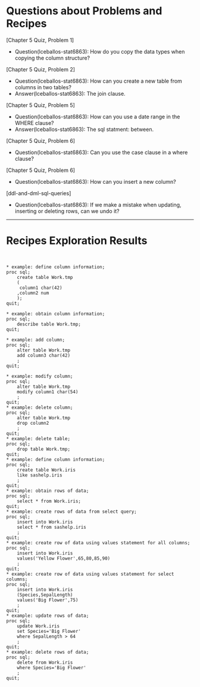 
# Questions about Problems and Recipes



[Chapter 5  Quiz, Problem 1]

* Question(lceballos-stat6863): How do you copy the data types when copying the column structure?



[Chapter 5  Quiz, Problem 2]
* Question(lceballos-stat6863): How can you create a new table from columns in two tables?
* Answer(lceballos-stat6863): The join clause.



[Chapter 5  Quiz, Problem 5]

* Question(lceballos-stat6863): How can you use a date range in the WHERE clause?
* Answer(lceballos-stat6863): The sql statment: between.



[Chapter 5  Quiz, Problem 6]

* Question(lceballos-stat6863): Can you use the case clause in a where clause?



[Chapter 5  Quiz, Problem 6]

* Question(lceballos-stat6863): How can you insert a new column?



[ddl-and-dml-sql-queries]
* Question(lceballos-stat6863): If we make a mistake when updating, inserting or deleting rows, can we undo it?






***



# Recipes Exploration Results



```


* example: define column information;
proc sql;
    create table Work.tmp
    (
	 column1 char(42)
	,column2 num
    );
quit;

* example: obtain column information;
proc sql;
    describe table Work.tmp;
quit;

* example: add column;
proc sql;
    alter table Work.tmp
	add column3 char(42)
    ;
quit;

* example: modify column;
proc sql;
    alter table Work.tmp
	modify column1 char(54)
    ;
quit;
* example: delete column;
proc sql;
    alter table Work.tmp
	drop column2
    ;
quit;
* example: delete table;
proc sql;
    drop table Work.tmp;
quit;
* example: define column information;
proc sql;
    create table Work.iris
	like sashelp.iris
    ;
quit;
* example: obtain rows of data;
proc sql;
    select * from Work.iris;
quit;
* example: create rows of data from select query;
proc sql;
    insert into Work.iris
	select * from sashelp.iris
    ;
quit;
* example: create row of data using values statement for all columns;
proc sql;
    insert into Work.iris
	values('Yellow Flower',65,80,85,90)
    ;
quit;
* example: create row of data using values statement for select columns;
proc sql;
    insert into Work.iris
	(Species,SepalLength)
	values('Big Flower',75)
    ;
quit;
* example: update rows of data;
proc sql;
    update Work.iris
	set Species='Big Flower'
	where SepalLength > 64
    ;
quit;
* example: delete rows of data;
proc sql;
    delete from Work.iris
	where Species='Big Flower'
    ;
quit;
	



```

